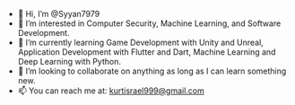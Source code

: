 - 👋 Hi, I’m @Syyan7979
- 👀 I’m interested in Computer Security, Machine Learning, and Software Development.
- 🌱 I’m currently learning Game Development with Unity and Unreal, Application Development with Flutter and Dart, Machine Learning and Deep Learning with Python.
- 💞️ I’m looking to collaborate on anything as long as I can learn something new.
- 📫 You can reach me at: kurtisrael999@gmail.com

<!---
Syyan7979/Syyan7979 is a ✨ special ✨ repository because its `README.md` (this file) appears on your GitHub profile.
You can click the Preview link to take a look at your changes.
--->
